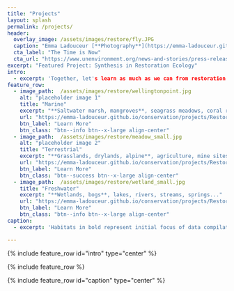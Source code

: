 ```yaml
---
title: "Projects"
layout: splash
permalink: /projects/
header:
  overlay_image: /assets/images/restore/fly.JPG
  caption: "Emma Ladouceur [**Photography**](https://emma-ladouceur.github.io/conservation/portfolio-archive/)"
  cta_label: "The Time is Now"
  cta_url: "https://www.unenvironment.org/news-and-stories/press-release/new-un-decade-ecosystem-restoration-offers-unparalleled-opportunity"
excerpt: "Featured Project: Synthesis in Restoration Ecology"
intro: 
  - excerpt: 'Together, let's learn as much as we can from restoration past & present to inform the future & achieve extraordinary outcomes.'
feature_row:
  - image_path:  /assets/images/restore/wellingtonpoint.jpg
    alt: "placeholder image 1"
    title: "Marine"
    excerpt: "**Saltwater marsh, mangroves**, seagrass meadows, coral reefs..."
    url: "https://emma-ladouceur.github.io/conservation/projects/Restoration-Synthesis/"
    btn_label: "Learn More"
    btn_class: "btn--info btn--x-large align-center"
  - image_path:  /assets/images/restore/meadow_small.jpg
    alt: "placeholder image 2"
    title: "Terrestrial"
    excerpt: "**Grasslands, drylands, alpine**, agriculture, mine sites, forests, tundra..."
    url: "https://emma-ladouceur.github.io/conservation/projects/Restoration-Synthesis/"
    btn_label: "Learn More"
    btn_class: "btn--success btn--x-large align-center"
  - image_path:  /assets/images/restore/wetland_small.jpg
    title: "Freshwater"
    excerpt: "**Wetlands, bogs**, lakes, rivers, streams, springs..."
    url: "https://emma-ladouceur.github.io/conservation/projects/Restoration-Synthesis/"
    btn_label: "Learn More"
    btn_class: "btn--info btn--x-large align-center"
caption:
  - excerpt: 'Habitats in bold represent initial focus of data compilation.'

---
```


{% include feature_row id="intro" type="center" %}

{% include feature_row %}

{% include feature_row id="caption" type="center" %}